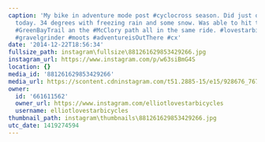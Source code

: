 ```yaml
---
caption: 'My bike in adventure mode post #cyclocross season. Did just over 50 miles
  today. 34 degrees with freezing rain and some snow. Was able to hit the #DPRT the
  #GreenBayTrail an the #McClory path all in the same ride. #lovestarbicyclebags #cycling
  #gravelgrinder #moots #adventureisOutThere #cx'
date: '2014-12-22T18:56:34'
fullsize_path: instagram\fullsize\881261629853429266.jpg
instagram_url: https://www.instagram.com/p/w63siBmG4S
location: {}
media_id: '881261629853429266'
media_url: https://scontent.cdninstagram.com/t51.2885-15/e15/928676_767151413320303_1607652498_n.jpg?ig_cache_key=ODgxMjYxNjI5ODUzNDI5MjY2.2
owner:
  id: '661611562'
  owner_url: https://www.instagram.com/elliotlovestarbicycles
  username: elliotlovestarbicycles
thumbnail_path: instagram\thumbnails\881261629853429266.jpg
utc_date: 1419274594
---
```

